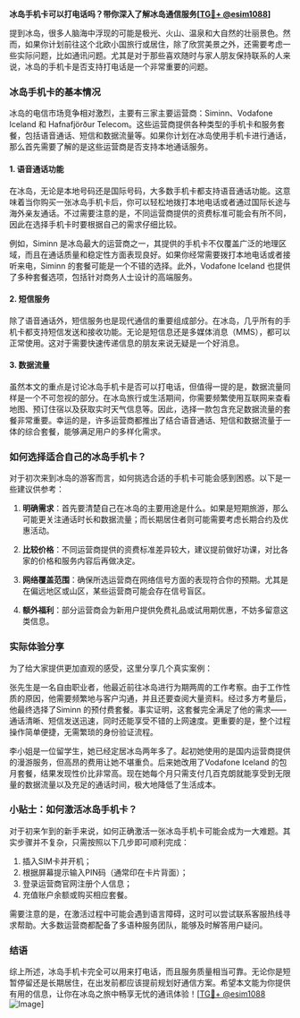 **冰岛手机卡可以打电话吗？带你深入了解冰岛通信服务[[TG💪+ @esim1088](https://t.me/s/esim1088)]**

提到冰岛，很多人脑海中浮现的可能是极光、火山、温泉和大自然的壮丽景色。然而，如果你计划前往这个北欧小国旅行或居住，除了欣赏美景之外，还需要考虑一些实际问题，比如通讯问题。尤其是对于那些喜欢随时与家人朋友保持联系的人来说，冰岛的手机卡是否支持打电话是一个非常重要的问题。

### 冰岛手机卡的基本情况

冰岛的电信市场竞争相对激烈，主要有三家主要运营商：Siminn、Vodafone Iceland 和 Hafnafjörður Telecom。这些运营商提供各种类型的手机卡和服务套餐，包括语音通话、短信和数据流量等。如果你计划在冰岛使用手机卡进行通话，那么首先需要了解的是这些运营商是否支持本地通话服务。

#### 1. **语音通话功能**
在冰岛，无论是本地号码还是国际号码，大多数手机卡都支持语音通话功能。这意味着当你购买一张冰岛手机卡后，你可以轻松地拨打本地电话或者通过国际长途与海外亲友通话。不过需要注意的是，不同运营商提供的资费标准可能会有所不同，因此在选择手机卡时要根据自己的需求仔细比较。

例如，Siminn 是冰岛最大的运营商之一，其提供的手机卡不仅覆盖广泛的地理区域，而且在通话质量和稳定性方面表现良好。如果你经常需要拨打本地电话或者接听来电，Siminn 的套餐可能是一个不错的选择。此外，Vodafone Iceland 也提供了多种套餐选项，包括针对商务人士设计的高端服务。

#### 2. **短信服务**
除了语音通话外，短信服务也是现代通信的重要组成部分。在冰岛，几乎所有的手机卡都支持短信发送和接收功能。无论是短信息还是多媒体消息（MMS），都可以正常使用。这对于需要快速传递信息的朋友来说无疑是一个好消息。

#### 3. **数据流量**
虽然本文的重点是讨论冰岛手机卡是否可以打电话，但值得一提的是，数据流量同样是一个不可忽视的部分。在冰岛旅行或生活期间，你需要频繁使用互联网来查看地图、预订住宿以及获取实时天气信息等。因此，选择一款包含充足数据流量的套餐非常重要。幸运的是，许多运营商都推出了结合语音通话、短信和数据流量于一体的综合套餐，能够满足用户的多样化需求。

### 如何选择适合自己的冰岛手机卡？

对于初次来到冰岛的游客而言，如何挑选合适的手机卡可能会感到困惑。以下是一些建议供参考：

1. **明确需求**：首先要清楚自己在冰岛的主要用途是什么。如果是短期旅游，那么可能更关注通话时长和数据流量；而长期居住者则可能需要考虑长期合约及优惠活动。
   
2. **比较价格**：不同运营商提供的资费标准差异较大，建议提前做好功课，对比各家的价格和服务内容后再做决定。

3. **网络覆盖范围**：确保所选运营商在网络信号方面的表现符合你的预期。尤其是在偏远地区或山区，某些运营商可能会存在信号盲区。

4. **额外福利**：部分运营商会为新用户提供免费礼品或试用期优惠，不妨多留意这类信息。

### 实际体验分享

为了给大家提供更加直观的感受，这里分享几个真实案例：

张先生是一名自由职业者，他最近前往冰岛进行为期两周的工作考察。由于工作性质的原因，他需要频繁地与客户沟通，并且还要查阅大量资料。经过多方考量后，他最终选择了Siminn 的预付费套餐。事实证明，这套餐完全满足了他的需求——通话清晰、短信发送迅速，同时还能享受不错的上网速度。更重要的是，整个过程操作简单便捷，无需繁琐的身份验证流程。

李小姐是一位留学生，她已经定居冰岛两年多了。起初她使用的是国内运营商提供的漫游服务，但高昂的费用让她不堪重负。后来她改用了Vodafone Iceland 的包月套餐，结果发现性价比非常高。现在她每个月只需支付几百克朗就能享受到无限量的数据流量以及充足的通话时间，极大地降低了生活成本。

### 小贴士：如何激活冰岛手机卡？

对于初来乍到的新手来说，如何正确激活一张冰岛手机卡可能会成为一大难题。其实步骤并不复杂，只需按照以下几步即可顺利完成：

1. 插入SIM卡并开机；
2. 根据屏幕提示输入PIN码（通常印在卡片背面）；
3. 登录运营商官网注册个人信息；
4. 充值账户余额或购买相应套餐。

需要注意的是，在激活过程中可能会遇到语言障碍，这时可以尝试联系客服热线寻求帮助。大多数运营商都配备了多语种服务团队，能够及时解答用户疑问。

### 结语

综上所述，冰岛手机卡完全可以用来打电话，而且服务质量相当可靠。无论你是短暂停留还是长期居住，在出发前都应该提前规划好通信方案。希望本文能为你提供有用的信息，让你在冰岛之旅中畅享无忧的通讯体验！[[TG💪+ @esim1088](https://t.me/s/esim1088) ![Image](https://i.postimg.cc/4NQfJmqS/Snipaste-2025-05-13-00-14-12.png)]